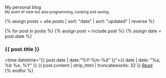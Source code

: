 <span>My personal blog<br />
    <small>My point of view but also programming, cooking and saving.</small>
</span>

{% assign posts = site.posts | sort: "date" | sort: "updated" | reverse %}

{% for post in posts %}
    {% assign post = include.post %}
    {% assign date = post.date %}
    <article>
        <h3>{{ post.title }}</h3>
        <time datetime="{{ post.date | date:"%Y-%m-%d" }}">{{ date | date: "%a, %b %e, %Y" }}</time>
        {{ post.content | strip_html | truncatewords: 32 }}
        <a href="blog/{{ post.url }}">Read</a>
    </article>
{% endfor %}